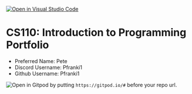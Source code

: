 [![Open in Visual Studio Code](https://classroom.github.com/assets/open-in-vscode-c66648af7eb3fe8bc4f294546bfd86ef473780cde1dea487d3c4ff354943c9ae.svg)](https://classroom.github.com/online_ide?assignment_repo_id=9875836&assignment_repo_type=AssignmentRepo)
# CS110: Introduction to Programming Portfolio

- Preferred Name: Pete
- Discord Username: Pfranki1
- Github Username: Pfranki1

![Open in Gitpod](https://gitpod.io/button/open-in-gitpod.svg) by putting `https://gitpod.io/#` before your repo url.
